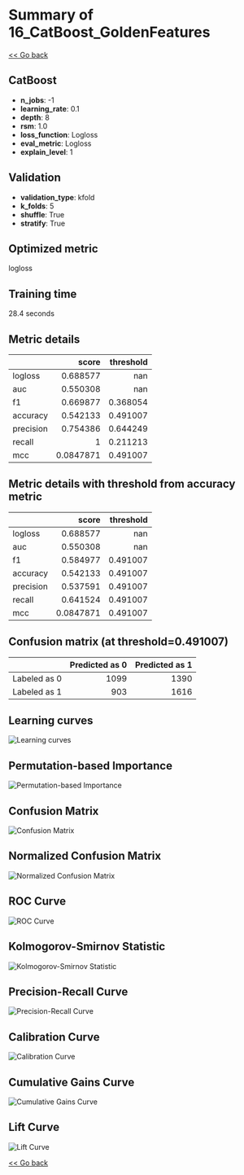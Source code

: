 # Summary of 16_CatBoost_GoldenFeatures

[<< Go back](../README.md)


## CatBoost
- **n_jobs**: -1
- **learning_rate**: 0.1
- **depth**: 8
- **rsm**: 1.0
- **loss_function**: Logloss
- **eval_metric**: Logloss
- **explain_level**: 1

## Validation
 - **validation_type**: kfold
 - **k_folds**: 5
 - **shuffle**: True
 - **stratify**: True

## Optimized metric
logloss

## Training time

28.4 seconds

## Metric details
|           |     score |   threshold |
|:----------|----------:|------------:|
| logloss   | 0.688577  |  nan        |
| auc       | 0.550308  |  nan        |
| f1        | 0.669877  |    0.368054 |
| accuracy  | 0.542133  |    0.491007 |
| precision | 0.754386  |    0.644249 |
| recall    | 1         |    0.211213 |
| mcc       | 0.0847871 |    0.491007 |


## Metric details with threshold from accuracy metric
|           |     score |   threshold |
|:----------|----------:|------------:|
| logloss   | 0.688577  |  nan        |
| auc       | 0.550308  |  nan        |
| f1        | 0.584977  |    0.491007 |
| accuracy  | 0.542133  |    0.491007 |
| precision | 0.537591  |    0.491007 |
| recall    | 0.641524  |    0.491007 |
| mcc       | 0.0847871 |    0.491007 |


## Confusion matrix (at threshold=0.491007)
|              |   Predicted as 0 |   Predicted as 1 |
|:-------------|-----------------:|-----------------:|
| Labeled as 0 |             1099 |             1390 |
| Labeled as 1 |              903 |             1616 |

## Learning curves
![Learning curves](learning_curves.png)

## Permutation-based Importance
![Permutation-based Importance](permutation_importance.png)
## Confusion Matrix

![Confusion Matrix](confusion_matrix.png)


## Normalized Confusion Matrix

![Normalized Confusion Matrix](confusion_matrix_normalized.png)


## ROC Curve

![ROC Curve](roc_curve.png)


## Kolmogorov-Smirnov Statistic

![Kolmogorov-Smirnov Statistic](ks_statistic.png)


## Precision-Recall Curve

![Precision-Recall Curve](precision_recall_curve.png)


## Calibration Curve

![Calibration Curve](calibration_curve_curve.png)


## Cumulative Gains Curve

![Cumulative Gains Curve](cumulative_gains_curve.png)


## Lift Curve

![Lift Curve](lift_curve.png)



[<< Go back](../README.md)
